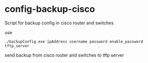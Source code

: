 # config-backup-cisco
Script for backup config in cisco router and switches

use

```console
./backupConfig.exe ipAddress username password enable_password tftp_server
```

send backup from cisco router and switches to tftp server
